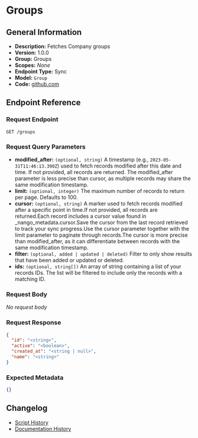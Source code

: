 <!-- BEGIN GENERATED CONTENT -->
# Groups

## General Information

- **Description:** Fetches Company groups
- **Version:** 1.0.0
- **Group:** Groups
- **Scopes:** _None_
- **Endpoint Type:** Sync
- **Model:** `Group`
- **Code:** [github.com](https://github.com/NangoHQ/integration-templates/tree/main/integrations/workday/syncs/groups.ts)


## Endpoint Reference

### Request Endpoint

`GET /groups`

### Request Query Parameters

- **modified_after:** `(optional, string)` A timestamp (e.g., `2023-05-31T11:46:13.390Z`) used to fetch records modified after this date and time. If not provided, all records are returned. The modified_after parameter is less precise than cursor, as multiple records may share the same modification timestamp.
- **limit:** `(optional, integer)` The maximum number of records to return per page. Defaults to 100.
- **cursor:** `(optional, string)` A marker used to fetch records modified after a specific point in time.If not provided, all records are returned.Each record includes a cursor value found in _nango_metadata.cursor.Save the cursor from the last record retrieved to track your sync progress.Use the cursor parameter together with the limit parameter to paginate through records.The cursor is more precise than modified_after, as it can differentiate between records with the same modification timestamp.
- **filter:** `(optional, added | updated | deleted)` Filter to only show results that have been added or updated or deleted.
- **ids:** `(optional, string[])` An array of string containing a list of your records IDs. The list will be filtered to include only the records with a matching ID.

### Request Body

_No request body_

### Request Response

```json
{
  "id": "<string>",
  "active": "<boolean>",
  "created_at": "<string | null>",
  "name": "<string>"
}
```

### Expected Metadata

```json
{}
```

## Changelog

- [Script History](https://github.com/NangoHQ/integration-templates/commits/main/integrations/workday/syncs/groups.ts)
- [Documentation History](https://github.com/NangoHQ/integration-templates/commits/main/integrations/workday/syncs/groups.md)

<!-- END  GENERATED CONTENT -->

